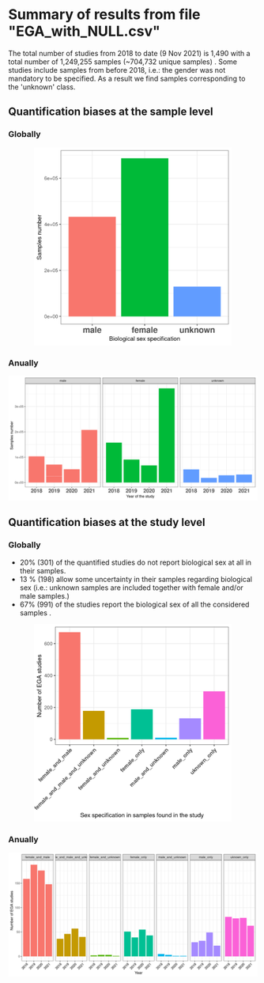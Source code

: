 # Summary of results from file "EGA_with_NULL.csv"

The total number of studies from 2018 to date (9 Nov 2021) is 1,490 with a total number of 1,249,255 samples (~704,732 unique samples) . Some studies include samples from before 2018, i.e.: the gender was not mandatory to be specified. As a result we find samples corresponding to the 'unknown' class. 

## Quantification biases at the sample level

### Globally

<p align="center">
<img src="gender_bias_samples_ega.png" width="400" heigh="400"/>
</p>

### Anually
<p align="center">
<img src="gender_bias_samples_ega_year.png" width="800" heigh="400"/>
</p>

## Quantification biases at the study level

### Globally
  - 20% (301) of the quantified studies do not report biological sex at all in their samples. 
  - 13 % (198) allow some uncertainty in their samples regarding biological sex (i.e.: unknown samples are included together with female and/or male samples.)
  - 67% (991) of the studies report the biological sex of all the considered samples .

<p align="center">
<img src="gender_bias_study_ega.png" width="400" heigh="400"/>
</p>

### Anually
<p align="center">
<img src="gender_bias_study_ega_year.png" width="800" heigh="400"/>
</p>
